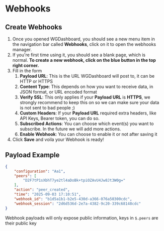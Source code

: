 # Webhooks

## Create Webhooks

1. Once you opened WGDashboard, you should see a new menu item in the navigation bar called **Webhooks**, click on it to open the webhooks manager.
2. If you're first time using it, you should see a blank page, which is normal. **To create a new webhook, click on the blue button in the top right corner.**
3. Fill in the form
   1. **Payload URL**: This is the URL WGDashboard will post to, it can be HTTP or HTTPS
   2. **Content Type**: This depends on how you want to receive data, in JSON format, or URL encoded format
   3. **Verify SSL**: This only applies if your **Payload URL** is **HTTPS**, we strongly recommend to keep this on so we can make sure your data is not sent to bad people ;)
   4. **Custom Headers**: If your **Payload URL** required extra headers, like API Keys, Bearer token, you can do so.
   5. **Subscribed Actions**: You can choose which event(s) you want to subscribe. In the future we will add more actions.
   6. **Enable Webhook**: You can choose to enable it or not after saving it
4. Click **Save** and voila your Webhook is ready!

## Payload Example

```json
{
    "configuration": "Aa1",
    "peers": [
        "D2F7tP1sXbhT7ye2tl4aDoBk+tpiOZAvU4Jw8Jt3W0g="
    ],
    "action": "peer_created",
    "time": "2025-09-03 17:10:51",
    "webhook_id": "b1d5a1b1-b2e5-430d-a366-076a50300cdc",
    "webhook_session": "2d6d536d-2e7a-4382-9c20-339c68148cdc"
}
```
Webhook payloads will only expose public information, keys in `$.peers` are their public key
